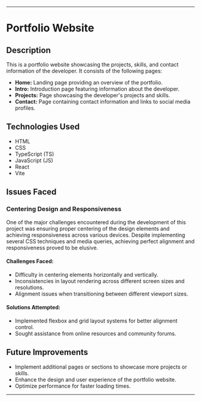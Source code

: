 
---

# Portfolio Website

## Description

This is a portfolio website showcasing the projects, skills, and contact information of the developer. It consists of the following pages:

- **Home:** Landing page providing an overview of the portfolio.
- **Intro:** Introduction page featuring information about the developer.
- **Projects:** Page showcasing the developer's projects and skills.
- **Contact:** Page containing contact information and links to social media profiles.

## Technologies Used

- HTML
- CSS
- TypeScript (TS)
- JavaScript (JS)
- React
- Vite

## Issues Faced

### Centering Design and Responsiveness

One of the major challenges encountered during the development of this project was ensuring proper centering of the design elements and achieving responsiveness across various devices. Despite implementing several CSS techniques and media queries, achieving perfect alignment and responsiveness proved to be elusive.

#### Challenges Faced:

- Difficulty in centering elements horizontally and vertically.
- Inconsistencies in layout rendering across different screen sizes and resolutions.
- Alignment issues when transitioning between different viewport sizes.

#### Solutions Attempted:

- Implemented flexbox and grid layout systems for better alignment control.
- Sought assistance from online resources and community forums.

## Future Improvements

- Implement additional pages or sections to showcase more projects or skills.
- Enhance the design and user experience of the portfolio website.
- Optimize performance for faster loading times.

---